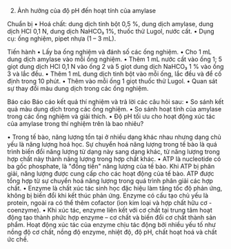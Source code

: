 2. Ảnh hưởng của độ pH đến hoạt tính của amylase

Chuẩn bị
• Hoá chất: dung dịch tinh bột 0,5 %, dung dịch amylase, dung dịch HCl 0,1 N, dung dịch NaHCO₃ 1%, thuốc thử Lugol, nước cất.
• Dụng cụ: ống nghiệm, pipet nhựa (1 – 3 mL).

Tiến hành
• Lấy ba ống nghiệm và đánh số các ống nghiệm.
• Cho 1 mL dung dịch amylase vào mỗi ống nghiệm.
• Thêm 1 mL nước cất vào ống 1; 5 giọt dung dịch HCl 0,1 N vào ống 2 và 5 giọt dung dịch NaHCO₃ 1 % vào ống 3 và lắc đều.
• Thêm 1 mL dung dịch tinh bột vào mỗi ống, lắc đều và để cố định trong 10 phút.
• Thêm vào mỗi ống 1 giọt thuốc thử Lugol.
• Quan sát sự thay đổi màu dung dịch trong các ống nghiệm.

Báo cáo
Báo cáo kết quả thí nghiệm và trả lời các câu hỏi sau:
• So sánh kết quả màu dung dịch trong các ống nghiệm.
• So sánh hoạt tính của amylase trong các ống nghiệm và giải thích.
• Độ pH tối ưu cho hoạt động xúc tác của amylase trong thí nghiệm trên là bao nhiêu?

• Trong tế bào, năng lượng tồn tại ở nhiều dạng khác nhau nhưng dạng chủ yếu là năng lượng hoá học. Sự chuyển hoá năng lượng trong tế bào là quá trình biến đổi năng lượng từ dạng này sang dạng khác, từ năng lượng trong hợp chất này thành năng lượng trong hợp chất khác.
• ATP là nucleotide có ba gốc phosphate, là "đồng tiền" năng lượng của tế bào. Khi ATP bị phân giải, năng lượng được cung cấp cho các hoạt động của tế bào. ATP được tổng hợp từ sự chuyển hoá năng lượng trong quá trình phân giải các hợp chất.
• Enzyme là chất xúc tác sinh học đặc hiệu làm tăng tốc độ phản ứng, không bị biến đổi khi kết thúc phản ứng. Enzyme có cấu tạo chủ yếu là protein, ngoài ra có thể thêm cofactor (ion kim loại và hợp chất hữu cơ - coenzyme).
• Khi xúc tác, enzyme liên kết với cơ chất tại trung tâm hoạt động tạo thành phức hợp enzyme – cơ chất và biến đổi cơ chất thành sản phẩm. Hoạt động xúc tác của enzyme chịu tác động bởi nhiều yếu tố như nồng độ cơ chất, nồng độ enzyme, nhiệt độ, độ pH, chất hoạt hoá và chất ức chế.